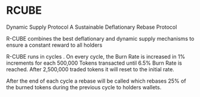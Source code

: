 # RCUBE
Dynamic Supply Protocol
A Sustainable Deflationary Rebase Protocol

R-CUBE combines the best deflationary and dynamic supply mechanisms to ensure a constant reward to all  holders

R-CUBE  runs in cycles . On every cycle, the Burn Rate is increased in 1% increments for each 500,000 Tokens transacted  until 6.5%  Burn Rate  is  reached.  After  2,500,000 traded tokens it  will  reset  to  the  initial  rate.  

After the end of each cycle a rebase will be called which rebases 25% of the burned tokens during the previous cycle to holders wallets.
